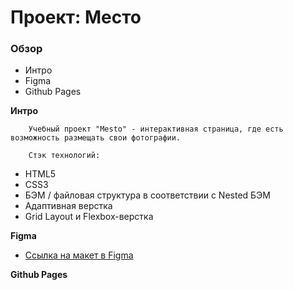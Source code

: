 # Проект: Место

### Обзор

* Интро
* Figma
* Github Pages

**Интро**

		Учебный проект "Mesto" - интерактивная страница, где есть возможность размещать свои фотографии.

		Стэк технологий:
 - HTML5
 - CSS3
 - БЭМ / файловая структура в соответствии с Nested БЭМ
 - Адаптивная верстка
 - Grid Layout и Flexbox-верстка

**Figma**

* [Ссылка на макет в Figma](https://www.figma.com/file/2cn9N9jSkmxD84oJik7xL7/JavaScript.-Sprint-4?node-id=0%3A1)

**Github Pages**

